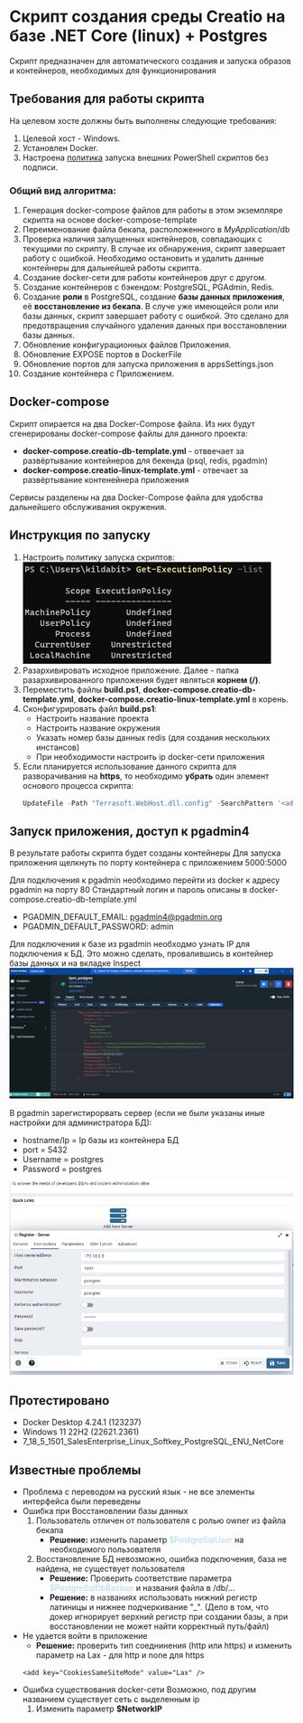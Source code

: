 # Скрипт создания среды Creatio на базе .NET Core (linux) + Postgres #

Скрипт предназначен для автоматического создания и запуска образов и контейнеров, необходимых для функционирования

## Требования для работы скрипта ##

На целевом хосте должны быть выполнены следующие требования:
1. Целевой хост - Windows.
2. Установлен Docker.
3. Настроена [политика](https://learn.microsoft.com/ru-ru/powershell/module/microsoft.powershell.core/about/about_execution_policies?view=powershell-7.3) запуска внешних PowerShell скриптов без подписи.

### Общий вид алгоритма: ###


1. Генерация docker-compose файлов для работы в этом экземпляре скрипта на основе docker-compose-template
2. Переименование файла бекапа, расположенного в *MyApplication*/db
3. Проверка наличия запущенных контейнеров, совпадающих с текущими по скрипту. В случае их обнаружения, скрипт завершает работу с ошибкой. Необходимо остановить и удалить данные контейнеры для дальнейшей работы скрипта.
4. Создание docker-сети для работы контейнеров друг с другом.
5. Создание контейнеров с бэкендом: PostgreSQL, PGAdmin, Redis.
6. Создание **роли** в PostgreSQL, создание **базы данных приложения**, её **восстановление из бекапа**. 
В случе уже имеющейся роли или базы данных, скрипт завершает работу с ошибкой. Это сделано для предотвращения случайного удаления данных при восстановлении базы данных. 
7. Обновление конфигурационных файлов Приложения.
8. Обновление EXPOSE портов в DockerFile
9. Обновление портов для запуска приложения в appsSettings.json
10. Создание контейнера с Приложением.

## Docker-compose ##
Скрипт опирается на два Docker-Compose файла. Из них будут сгенерированы docker-compose файлы для данного проекта:

* **docker-compose.creatio-db-template.yml** - отввечает за развёртывание контейнеров для бекенда (psql, redis, pgadmin)
* **docker-compose.creatio-linux-template.yml** - отвечает за развёртывание контенейнера приложения

Сервисы разделены на два Docker-Compose файла для удобства дальнейшего обслуживания окружения. 


## Инструкция по запуску ##
1. Настроить политику запуска скриптов:
 ![Get-ExecutionPolicy -list](<Screenshot 2023-10-09 180916-1.png>)
2. Разархивировать исходное приложение. Далее - папка разархивированного приложения будет являться **корнем (/)**.
3. Переместить файлы **build.ps1**, **docker-compose.creatio-db-template.yml**, **docker-compose.creatio-linux-template.yml** в корень.
4. Сконфигурировать файл **build.ps1**: 
    * Настроить название проекта
    * Настроить название окружения
    * Указать номер базы данных redis (для создания нескольких инстансов)
    * При необходимости настроить ip docker-сети приложения
5. Если планируется использование данного скрипта для разворачивания на **https**, то необходимо **убрать** один элемент основого процесса скрипта: 
    ```PowerShell
    UpdateFile -Path "Terrasoft.WebHost.dll.config" -SearchPattern '<add key="CookiesSameSiteMode" value="None" />' -ReplacePattern '<add key="CookiesSameSiteMode" value="Lax" />'
    ```

## Запуск приложения, доступ к pgadmin4 ##
В результате работы скрипта будет созданы контейнеры
Для запуска приложения щелкнуть по порту контейнера с приложением 5000:5000

Для подключения к pgadmin необходимо перейти из docker к адресу pgadmin на порту 80
Стандартный логин и пароль описаны в docker-compose.creatio-db-template.yml 

* PGADMIN_DEFAULT_EMAIL: pgadmin4@pgadmin.org
* PGADMIN_DEFAULT_PASSWORD: admin

Для подключения к базе из pgadmin необходмо узнать IP для подключения к БД.
Это можно сделать, провалившись в контейнер базы данных и на вкладке Inspect 
![DBcontainer->Inspect->Networks](<Screenshot 2023-10-09 193534-1.png>)

В pgadmin зарегистирорвать сервер (если не были указаны иные настройки для администратора БД):
* hostname/Ip = Ip базы из контейнера БД
* port = 5432
* Username = postgres
* Password = postgres 

![ConnectionToPSQL](<Screenshot 2023-10-09 194251-1.png>)


## Протестировано ##
- Docker Desktop 4.24.1 (123237)
- Windows 11 22H2 (22621.2361)
- 7_18_5_1501_SalesEnterprise_Linux_Softkey_PostgreSQL_ENU_NetCore

## Известные проблемы ##

- Проблема с переводом на русский язык - не все элементы интерфейса были переведены 
- Ошибка при Восстановлении базы данных
    1. Пользователь отличен от пользователя с ролью owner из файла бекапа
        - **Решение:** изменить параметр <span style="color:lightblue"> $PostgreSqlUser </span> на необходимого пользователя
    2. Восстановление БД невозможно, ошибка подключения, база не найдена, не существует пользователя
        - **Решение:** Проверить соответствие параметра <span style="color:lightblue"> $PostgreSqlDbBackup </span> и названия файла в /db/... 
        - **Решение:** в названиях использовать нижний регистр латиницы и нижнее подчеркивание "_". (Дело в том, что докер игнорирует верхний регистр при создании базы, а при восстановлении не может найти корректный путь/файл)
- Не удается войти в приложение
    - **Решение:** проверить тип соеднинения (http или https)
    и изменить параметр на Lax - для http и none для https
    ```shell
    <add key="CookiesSameSiteMode" value="Lax" />
    ```
- Ошибка существования docker-сети
    Возможно, под другим названием существует сеть с выделенным ip
    1. Изменить параметр **$NetworkIP** 
